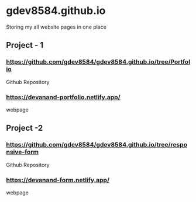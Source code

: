 # gdev8584.github.io
Storing my all website pages in one place

## Project - 1
### https://github.com/gdev8584/gdev8584.github.io/tree/Portfolio
Github Repository
### https://devanand-portfolio.netlify.app/
webpage


## Project -2
### https://github.com/gdev8584/gdev8584.github.io/tree/responsive-form
Github Repository
### https://devanand-form.netlify.app/
webpage
